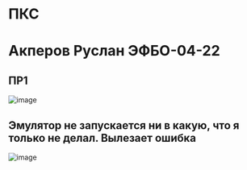 # ПКС

# Акперов Руслан ЭФБО-04-22

## ПР1

![image](https://github.com/user-attachments/assets/43c033d1-9d0d-42f3-8e83-36093630a184)

## Эмулятор не запускается ни в какую, что я только не делал. Вылезает ошибка 

![image](https://github.com/user-attachments/assets/d596cb98-e065-4bdb-84fc-5354f2ca4abe)
